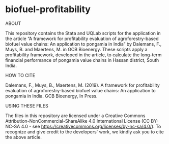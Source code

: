 # biofuel-profitability
ABOUT

This repository contains the Stata and UQLab scripts for the application in the article “A framework for profitability evaluation of agroforestry-based biofuel value chains: An application to pongamia in India” by Dalemans, F., Muys, B. and Maertens, M. in GCB Bioenergy. These scripts apply a profitability framework, developed in the article, to calculate the long-term financial performance of pongamia value chains in Hassan district, South India.

HOW TO CITE

Dalemans, F., Muys, B., Maertens, M. (2019). A framework for profitability evaluation of agroforestry-based biofuel value chains: An application to pongamia in India. GCB Bioenergy, In Press.

USING THESE FILES

The files in this repository are licensed under a Creative Commons Attribution-NonCommercial-ShareAlike 4.0 International License (CC BY-NC-SA 4.0 - see https://creativecommons.org/licenses/by-nc-sa/4.0/). To recognize and give credit to the developers' work, we kindly ask you to cite the above article.
